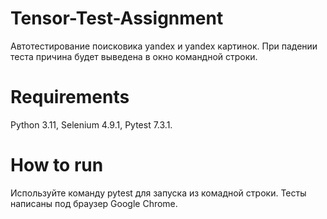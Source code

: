 # Tensor-Test-Assignment
Автотестирование поисковика yandex и yandex картинок. При падении теста причина будет выведена в окно командной строки.

# Requirements
Python 3.11, Selenium 4.9.1, Pytest 7.3.1.

# How to run
Используйте команду pytest для запуска из комадной строки.
Тесты написаны под браузер Google Chrome.
